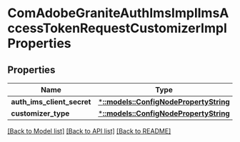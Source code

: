 # ComAdobeGraniteAuthImsImplImsAccessTokenRequestCustomizerImplProperties

## Properties
Name | Type | Description | Notes
------------ | ------------- | ------------- | -------------
**auth_ims_client_secret** | [***::models::ConfigNodePropertyString**](configNodePropertyString.md) |  | [optional] 
**customizer_type** | [***::models::ConfigNodePropertyString**](configNodePropertyString.md) |  | [optional] 

[[Back to Model list]](../README.md#documentation-for-models) [[Back to API list]](../README.md#documentation-for-api-endpoints) [[Back to README]](../README.md)


